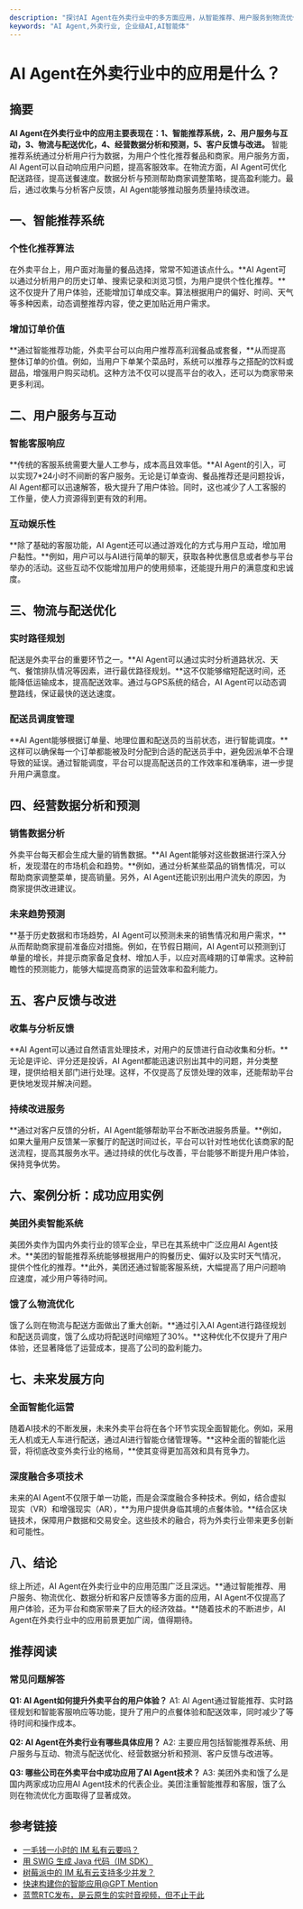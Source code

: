 ```yaml
---
description: "探讨AI Agent在外卖行业中的多方面应用，从智能推荐、用户服务到物流优化等不同角度深挖其对业务的提升。"
keywords: "AI Agent,外卖行业, 企业级AI,AI智能体"
---
```

# AI Agent在外卖行业中的应用是什么？

## 摘要

**AI Agent在外卖行业中的应用主要表现在：1、智能推荐系统，2、用户服务与互动，3、物流与配送优化，4、经营数据分析和预测，5、客户反馈与改进。** 智能推荐系统通过分析用户行为数据，为用户个性化推荐餐品和商家。用户服务方面，AI Agent可以自动响应用户问题，提高客服效率。在物流方面，AI Agent可优化配送路径，提高送餐速度。数据分析与预测帮助商家调整策略，提高盈利能力。最后，通过收集与分析客户反馈，AI Agent能够推动服务质量持续改进。

## 一、智能推荐系统

### 个性化推荐算法

在外卖平台上，用户面对海量的餐品选择，常常不知道该点什么。**AI Agent可以通过分析用户的历史订单、搜索记录和浏览习惯，为用户提供个性化推荐。**这不仅提升了用户体验，还能增加订单成交率。算法根据用户的偏好、时间、天气等多种因素，动态调整推荐内容，使之更加贴近用户需求。

### 增加订单价值

**通过智能推荐功能，外卖平台可以向用户推荐高利润餐品或套餐，**从而提高整体订单的价值。例如，当用户下单某个菜品时，系统可以推荐与之搭配的饮料或甜品，增强用户购买动机。这种方法不仅可以提高平台的收入，还可以为商家带来更多利润。

## 二、用户服务与互动

### 智能客服响应

**传统的客服系统需要大量人工参与，成本高且效率低。**AI Agent的引入，可以实现7*24小时不间断的客户服务。无论是订单查询、餐品推荐还是问题投诉，AI Agent都可以迅速解答，极大提升了用户体验。同时，这也减少了人工客服的工作量，使人力资源得到更有效的利用。

### 互动娱乐性

**除了基础的客服功能，AI Agent还可以通过游戏化的方式与用户互动，增加用户黏性。**例如，用户可以与AI进行简单的聊天，获取各种优惠信息或者参与平台举办的活动。这些互动不仅能增加用户的使用频率，还能提升用户的满意度和忠诚度。

## 三、物流与配送优化

### 实时路径规划

配送是外卖平台的重要环节之一。**AI Agent可以通过实时分析道路状况、天气、餐馆排队情况等因素，进行最优路径规划。**这不仅能够缩短配送时间，还能降低运输成本，提高配送效率。通过与GPS系统的结合，AI Agent可以动态调整路线，保证最快的送达速度。

### 配送员调度管理

**AI Agent能够根据订单量、地理位置和配送员的当前状态，进行智能调度。**这样可以确保每一个订单都能被及时分配到合适的配送员手中，避免因派单不合理导致的延误。通过智能调度，平台可以提高配送员的工作效率和准确率，进一步提升用户满意度。

## 四、经营数据分析和预测

### 销售数据分析

外卖平台每天都会生成大量的销售数据。**AI Agent能够对这些数据进行深入分析，发现潜在的市场机会和趋势。**例如，通过分析某些菜品的销售情况，可以帮助商家调整菜单，提高销量。另外，AI Agent还能识别出用户流失的原因，为商家提供改进建议。

### 未来趋势预测

**基于历史数据和市场趋势，AI Agent可以预测未来的销售情况和用户需求，**从而帮助商家提前准备应对措施。例如，在节假日期间，AI Agent可以预测到订单量的增长，并提示商家备足食材、增加人手，以应对高峰期的订单需求。这种前瞻性的预测能力，能够大幅提高商家的运营效率和盈利能力。

## 五、客户反馈与改进

### 收集与分析反馈

**AI Agent可以通过自然语言处理技术，对用户的反馈进行自动收集和分析。**无论是评论、评分还是投诉，AI Agent都能迅速识别出其中的问题，并分类整理，提供给相关部门进行处理。这样，不仅提高了反馈处理的效率，还能帮助平台更快地发现并解决问题。

### 持续改进服务

**通过对客户反馈的分析，AI Agent能够帮助平台不断改进服务质量。**例如，如果大量用户反馈某一家餐厅的配送时间过长，平台可以针对性地优化该商家的配送流程，提高其服务水平。通过持续的优化与改善，平台能够不断提升用户体验，保持竞争优势。

## 六、案例分析：成功应用实例

### 美团外卖智能系统

美团外卖作为国内外卖行业的领军企业，早已在其系统中广泛应用AI Agent技术。**美团的智能推荐系统能够根据用户的购餐历史、偏好以及实时天气情况，提供个性化的推荐。**此外，美团还通过智能客服系统，大幅提高了用户问题响应速度，减少用户等待时间。

### 饿了么物流优化

饿了么则在物流与配送方面做出了重大创新。**通过引入AI Agent进行路径规划和配送员调度，饿了么成功将配送时间缩短了30%。**这种优化不仅提升了用户体验，还显著降低了运营成本，提高了公司的盈利能力。

## 七、未来发展方向

### 全面智能化运营

随着AI技术的不断发展，未来外卖平台将在各个环节实现全面智能化。例如，采用无人机或无人车进行配送，通过AI进行智能仓储管理等。**这种全面的智能化运营，将彻底改变外卖行业的格局，**使其变得更加高效和具有竞争力。

### 深度融合多项技术

未来的AI Agent不仅限于单一功能，而是会深度融合多种技术。例如，结合虚拟现实（VR）和增强现实（AR），**为用户提供身临其境的点餐体验。**结合区块链技术，保障用户数据和交易安全。这些技术的融合，将为外卖行业带来更多创新和可能性。

## 八、结论

综上所述，AI Agent在外卖行业中的应用范围广泛且深远。**通过智能推荐、用户服务、物流优化、数据分析和客户反馈等多方面的应用，AI Agent不仅提高了用户体验，还为平台和商家带来了巨大的经济效益。**随着技术的不断进步，AI Agent在外卖行业中的应用前景更加广阔，值得期待。 

## 推荐阅读

### 常见问题解答

**Q1: AI Agent如何提升外卖平台的用户体验？**
A1: AI Agent通过智能推荐、实时路径规划和智能客服响应等功能，提升了用户的点餐体验和配送效率，同时减少了等待时间和操作成本。

**Q2: AI Agent在外卖行业有哪些具体应用？**
A2: 主要应用包括智能推荐系统、用户服务与互动、物流与配送优化、经营数据分析和预测、客户反馈与改进等。

**Q3: 哪些公司在外卖平台中成功应用了AI Agent技术？**
A3: 美团外卖和饿了么是国内两家成功应用AI Agent技术的代表企业。美团注重智能推荐和客服，饿了么则在物流优化方面取得了显著成效。

## 参考链接

- [一毛钱一小时的 IM 私有云要吗？](https://www.lanyingim.com/zh/articles/product-and-technologies/want-an-im-private-cloud-for-a-dime-an-hour.html)
- [用 SWIG 生成 Java 代码（IM SDK）](https://www.lanyingim.com/zh/articles/product-and-technologies/generating-java-code-with-swig.html)
- [树莓派中的 IM 私有云支持多少并发？](https://www.lanyingim.com/zh/articles/product-and-technologies/how-much-concurrency-is-supported-by-im-private-cloud-in-raspberry-pi.html)
- [快速构建你的智能应用@GPT Mention](https://www.lanyingim.com/zh/articles/product-and-technologies/Build-Your-AI-Application-Quickly-GPT-Mention.html)
- [蓝莺RTC发布，是云原生的实时音视频，但不止于此](https://www.lanyingim.com/zh/articles/product-and-technologies/Lanying-RTC-Released-Real-Time-Audio-and-Video-that-Goes-Beyond-Cloud-Native.html)
